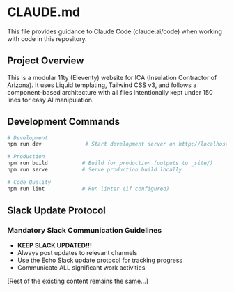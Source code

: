 # CLAUDE.md

This file provides guidance to Claude Code (claude.ai/code) when working with code in this repository.

## Project Overview

This is a modular 11ty (Eleventy) website for ICA (Insulation Contractor of Arizona). It uses Liquid templating, Tailwind CSS v3, and follows a component-based architecture with all files intentionally kept under 150 lines for easy AI manipulation.

## Development Commands

```bash
# Development
npm run dev              # Start development server on http://localhost:8080

# Production
npm run build           # Build for production (outputs to _site/)
npm run serve           # Serve production build locally

# Code Quality
npm run lint            # Run linter (if configured)
```

## Slack Update Protocol

### Mandatory Slack Communication Guidelines
- **KEEP SLACK UPDATED!!!**
- Always post updates to relevant channels
- Use the Echo Slack update protocol for tracking progress
- Communicate ALL significant work activities

[Rest of the existing content remains the same...]
